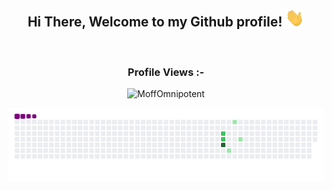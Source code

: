 <div align="center">
<h2> Hi There, Welcome to my Github profile! <img src="https://github.com/MoffOmnipotent/MoffOmnipotent/blob/main/Hi.gif" width="30"></h2>

<br>

<p align="left"> <h3>Profile Views :-</h3> <img src="https://komarev.com/ghpvc/?username=MoffOmnipotent&label=Profile%20views&color=0e75b6&style=flat"
    alt="MoffOmnipotent" /> 
  </p>

![snake gif](https://github.com/MoffOmnipotent/MoffOmnipotent/blob/output/github-contribution-grid-snake.gif)
